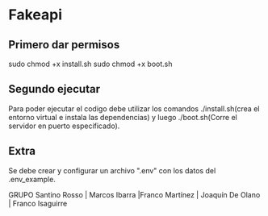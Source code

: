# Fakeapi

## Primero dar permisos
sudo chmod +x install.sh 
sudo chmod +x boot.sh 

## Segundo ejecutar
Para poder ejecutar el codigo debe utilizar los comandos ./install.sh(crea el entorno virtual e instala las dependencias) y luego ./boot.sh(Corre el servidor en puerto especificado).

## Extra
Se debe crear y configurar un archivo ".env" con los datos del .env_example. 

GRUPO Santino Rosso | Marcos Ibarra |Franco Martínez | Joaquín De Olano | Franco Isaguirre
